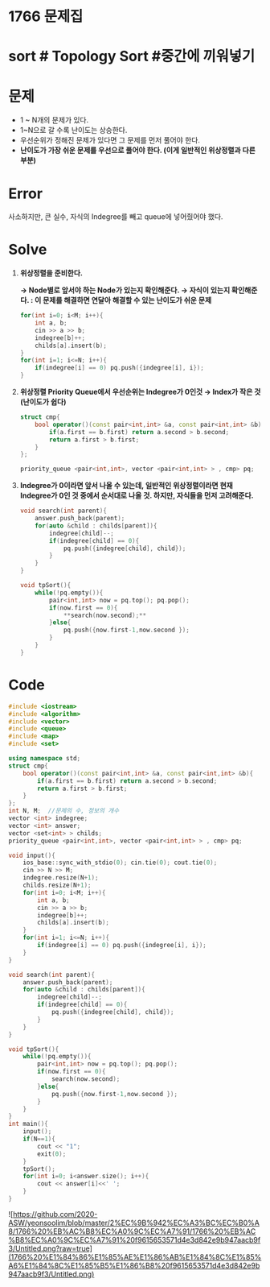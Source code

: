 # 1766 문제집

# sort # Topology Sort  #중간에 끼워넣기

# 문제

- 1 ~ N개의 문제가 있다.
- 1~N으로 갈 수록 난이도는 상승한다.
- 우선순위가 정해진 문제가 있다면 그 문제를 먼저 풀어야 한다.
- **난이도가 가장 쉬운 문제를 우선으로 풀어야 한다.
(이게 일반적인 위상정렬과 다른 부분)**

# Error

사소하지만, 큰 실수, 자식의 Indegree를 빼고 queue에 넣어줬어야 했다.

# Solve

1. **위상정렬을 준비한다.**

    **→ Node별로 앞서야 하는 Node가 있는지 확인해준다.
    → 자식이 있는지 확인해준다.  :  이 문제를 해결하면 연달아 해결할 수 있는 난이도가 쉬운 문제**

    ```cpp
    for(int i=0; i<M; i++){
        int a, b;
        cin >> a >> b;
        indegree[b]++;
        childs[a].insert(b);
    }
    for(int i=1; i<=N; i++){
        if(indegree[i] == 0) pq.push({indegree[i], i});
    }
    ```

2. **위상정렬 Priority Queue에서 우선순위는 Indegree가 0인것 → Index가 작은 것 (난이도가 쉽다)**

    ```cpp
    struct cmp{
        bool operator()(const pair<int,int> &a, const pair<int,int> &b){
            if(a.first == b.first) return a.second > b.second;
            return a.first > b.first;
        }
    };

    priority_queue <pair<int,int>, vector <pair<int,int> > , cmp> pq;
    ```

3. **Indegree가 0이라면 앞서 나올 수 있는데,
일반적인 위상정렬이라면 현재 Indegree가 0인 것 중에서 순서대로 나올 것.
하지만, 자식들을 먼저 고려해준다.**

    ```cpp
    void search(int parent){
        answer.push_back(parent);
        for(auto &child : childs[parent]){
            indegree[child]--;
            if(indegree[child] == 0){
                pq.push({indegree[child], child});
            }
        }
    }

    void tpSort(){
        while(!pq.empty()){
            pair<int,int> now = pq.top(); pq.pop();
            if(now.first == 0){
                **search(now.second);**
            }else{
                pq.push({now.first-1,now.second });
            }
        }
    }
    ```

# Code

```cpp
#include <iostream>
#include <algorithm>
#include <vector>
#include <queue>
#include <map>
#include <set>

using namespace std;
struct cmp{
    bool operator()(const pair<int,int> &a, const pair<int,int> &b){
        if(a.first == b.first) return a.second > b.second;
        return a.first > b.first;
    }
};
int N, M;  //문제의 수, 정보의 개수
vector <int> indegree;
vector <int> answer;
vector <set<int> > childs;
priority_queue <pair<int,int>, vector <pair<int,int> > , cmp> pq;

void input(){
    ios_base::sync_with_stdio(0); cin.tie(0); cout.tie(0);
    cin >> N >> M;
    indegree.resize(N+1);
    childs.resize(N+1);
    for(int i=0; i<M; i++){
        int a, b;
        cin >> a >> b;
        indegree[b]++;
        childs[a].insert(b);
    }
    for(int i=1; i<=N; i++){
        if(indegree[i] == 0) pq.push({indegree[i], i});
    }
}

void search(int parent){
    answer.push_back(parent);
    for(auto &child : childs[parent]){
        indegree[child]--;
        if(indegree[child] == 0){
            pq.push({indegree[child], child});
        }
    }
}

void tpSort(){
    while(!pq.empty()){
        pair<int,int> now = pq.top(); pq.pop();
        if(now.first == 0){
            search(now.second);
        }else{
            pq.push({now.first-1,now.second });
        }
    }
}
int main(){
    input();
    if(N==1){
        cout << "1";
        exit(0);
    }
    tpSort();
    for(int i=0; i<answer.size(); i++){
        cout << answer[i]<<' ';
    }
}
```

![https://github.com/2020-ASW/yeonsoolim/blob/master/2%EC%9B%942%EC%A3%BC%EC%B0%A8/1766%20%EB%AC%B8%EC%A0%9C%EC%A7%91/1766%20%EB%AC%B8%EC%A0%9C%EC%A7%91%20f9615653571d4e3d842e9b947aacb9f3/Untitled.png?raw=true](1766%20%E1%84%86%E1%85%AE%E1%86%AB%E1%84%8C%E1%85%A6%E1%84%8C%E1%85%B5%E1%86%B8%20f9615653571d4e3d842e9b947aacb9f3/Untitled.png)
